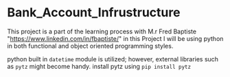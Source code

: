 # Bank_Account_Infrustructure

This project is a part of the learning process with M.r Fred Baptiste "https://www.linkedin.com/in/fbaptiste/"
in this Project I will be using python in both functional and object oriented programming styles.

python built in `datetime` module is utilized; however, external libraries such as `pytz` might become handy.
install pytz using `pip install pytz`
